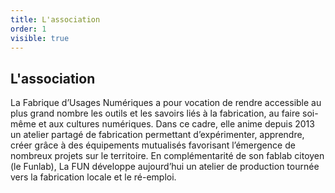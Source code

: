 ```yaml
---
title: L'association
order: 1
visible: true
---
```

## L'association

La Fabrique d’Usages Numériques a pour vocation de rendre accessible au plus grand nombre les outils et les savoirs liés à la fabrication, au faire soi-même et aux cultures numériques. Dans ce cadre, elle anime depuis 2013 un atelier partagé de fabrication permettant d’expérimenter, apprendre, créer grâce à des équipements mutualisés favorisant l’émergence de nombreux projets sur le territoire. En complémentarité de son fablab citoyen (le Funlab), La FUN développe aujourd’hui un atelier de production tournée vers la fabrication locale et le ré-emploi.